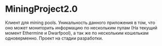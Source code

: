 # MiningProject2.0

Клиент для mining pools. Уникальность данного приложения в том, что оно может мониторить информацию по нескольким пулам 
(На текущий момент Ethermine и Dwarfpool), а так же по нескольким кошелькам одноверменно. Проект на стадии разработки. 
